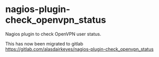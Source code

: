 # nagios-plugin-check_openvpn_status

Nagios plugin to check OpenVPN user status.

This has now been migrated to gitlab https://gitlab.com/alasdairkeyes/nagios-plugin-check_openvpn_status
